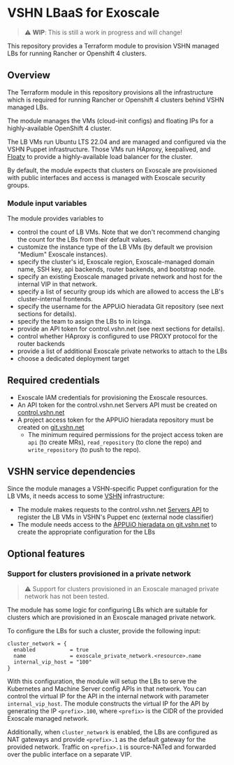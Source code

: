# VSHN LBaaS for Exoscale

> :warning: **WIP**: This is still a work in progress and will change!

This repository provides a Terraform module to provision VSHN managed LBs for running Rancher or Openshift 4 clusters.

## Overview

The Terraform module in this repository provisions all the infrastructure which is required for running Rancher or Openshift 4 clusters behind VSHN managed LBs.

The module manages the VMs (cloud-init configs) and floating IPs for a highly-available OpenShift 4 cluster.

The LB VMs run Ubuntu LTS 22.04 and are managed and configured via the VSHN Puppet infrastructure.
Those VMs run HAproxy, keepalived, and [Floaty](https://github.com/vshn/floaty/) to provide a highly-available load balancer for the cluster.

By default, the module expects that clusters on Exoscale are provisioned with public interfaces and access is managed with Exoscale security groups.

### Module input variables

The module provides variables to

* control the count of LB VMs.
  Note that we don't recommend changing the count for the LBs from their default values.
* customize the instance type of the LB VMs (by default we provision "Medium" Exoscale instances).
* specify the cluster's id, Exoscale region, Exoscale-managed domain name, SSH key, api backends, router backends, and bootstrap node.
* specify an existing Exoscale managed private network and host for the internal VIP in that network.
* specify a list of security group ids which are allowed to access the LB's cluster-internal frontends.
* specify the username for the APPUiO hieradata Git repository (see next sections for details).
* specify the team to assign the LBs to in Icinga.
* provide an API token for control.vshn.net (see next sections for details).
* control whether HAproxy is configured to use PROXY protocol for the router backends
* provide a list of additional Exoscale private networks to attach to the LBs
* choose a dedicated deployment target

## Required credentials

* Exoscale IAM credentials for provisioning the Exoscale resources.
* An API token for the control.vshn.net Servers API must be created on [control.vshn.net](https://control.vshn.net/tokens/_create/servers)
* A project access token for the APPUiO hieradata repository must be created on [git.vshn.net](https://git.vshn.net/appuio/appuio_hieradata/-/settings/access_tokens)
  * The minimum required permissions for the project access token are `api` (to create MRs), `read_repository` (to clone the repo) and `write_repository` (to push to the repo).

## VSHN service dependencies

Since the module manages a VSHN-specific Puppet configuration for the LB VMs, it needs access to some [VSHN](https://www.vshn.ch) infrastructure:

* The module makes requests to the control.vshn.net [Servers API](https://control.docs.vshn.ch/control/api_servers.html) to register the LB VMs in VSHN's Puppet enc (external node classifier)
* The module needs access to the [APPUiO hieradata on git.vshn.net](https://git.vshn.net/appuio/appuio_hieradata) to create the appropriate configuration for the LBs

## Optional features

### Support for clusters provisioned in a private network

> :warning: Support for clusters provisioned in an Exoscale managed private network has not been tested.

The module has some logic for configuring LBs which are suitable for clusters which are provisioned in an Exoscale managed private network.

To configure the LBs for such a cluster, provide the following input:

```
cluster_network = {
  enabled           = true
  name              = exoscale_private_network.<resource>.name
  internal_vip_host = "100"
}
```

With this configuration, the module will setup the LBs to serve the Kubernetes and Machine Server config APIs in that network.
You can control the virtual IP for the API in the internal network with parameter `internal_vip_host`.
The module constructs the virtual IP for the API by generating the IP `<prefix>.100`, where `<prefix>` is the CIDR of the provided Exoscale managed network.

Additionally, when `cluster_network` is enabled, the LBs are configured as NAT gateways and provide `<prefix>.1` as the default gateway for the provided network.
Traffic on `<prefix>.1` is source-NATed and forwarded over the public interface on a separate VIP.
